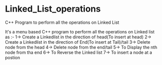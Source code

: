 # Linked_List_operations
C++ Program to perform all the operations on Linked List

It's a menu based C++ program to perform all the operations on Linked list as :-
1->  Create a Linkedlist in the direction of head(To insert at head)
2-> Create a Linkedlist in the direction of End(To insert at Tail)/tail
3-> Delete node from the head
4-> Delete node from the end/tail
5-> To Display the nth node from tha end
6-> To Reverse the Linked list
7-> To insert a node at a postion

